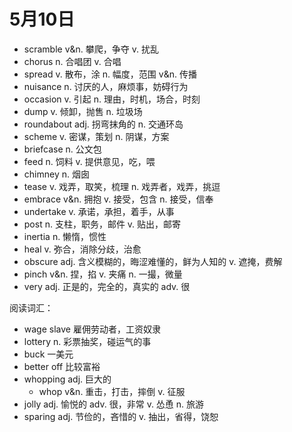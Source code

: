 # 5月10日

- scramble v&n. 攀爬，争夺 v. 扰乱
- chorus n. 合唱团 v. 合唱
- spread v. 散布，涂 n. 幅度，范围 v&n. 传播
- nuisance n. 讨厌的人，麻烦事，妨碍行为
- occasion v. 引起 n. 理由，时机，场合，时刻
- dump v. 倾卸，抛售 n. 垃圾场
- roundabout adj. 拐弯抹角的 n. 交通环岛
- scheme v. 密谋，策划 n. 阴谋，方案
- briefcase n. 公文包
- feed n. 饲料 v. 提供意见，吃，喂
- chimney n. 烟囱
- tease v. 戏弄，取笑，梳理 n. 戏弄者，戏弄，挑逗
- embrace v&n. 拥抱 v. 接受，包含 n. 接受，信奉
- undertake v. 承诺，承担，着手，从事
- post n. 支柱，职务，邮件 v. 贴出，邮寄
- inertia n. 懒惰，惯性
- heal v. 弥合，消除分歧，治愈
- obscure adj. 含义模糊的，晦涩难懂的，鲜为人知的 v. 遮掩，费解
- pinch v&n. 捏，掐 v. 夹痛 n. 一撮，微量
- very adj. 正是的，完全的，真实的 adv. 很

阅读词汇：

- wage slave 雇佣劳动者，工资奴隶
- lottery n. 彩票抽奖，碰运气的事
- buck 一美元
- better off 比较富裕
- whopping adj. 巨大的
  - whop v&n. 重击，打击，摔倒 v. 征服
- jolly adj. 愉悦的 adv. 很，非常 v. 怂恿 n. 旅游
- sparing adj. 节俭的，吝惜的 v. 抽出，省得，饶恕
